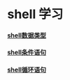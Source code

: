 # shell 学习


#### [shell数据类型](datetype/Readme.md)

#### [shell条件语句](ondition/Readme.md)

#### [shell循环语句](loop/Readme.md)



